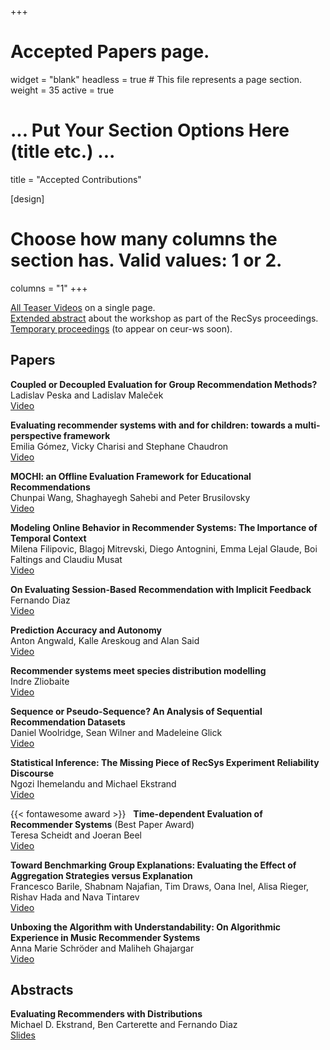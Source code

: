 +++
# Accepted Papers page.
widget = "blank"
headless = true  # This file represents a page section.
weight = 35
active = true

# ... Put Your Section Options Here (title etc.) ...
title = "Accepted Contributions"

[design]
  # Choose how many columns the section has. Valid values: 1 or 2.
  columns = "1"
+++


[All Teaser Videos](videos) on a single page.  
[Extended abstract](https://dl.acm.org/doi/10.1145/3460231.3470929) about the workshop as part of the RecSys proceedings.   
[Temporary proceedings](https://perspectives-ws.github.io/2021/proceedings/) (to appear on ceur-ws soon).

## Papers

**Coupled or Decoupled Evaluation for Group Recommendation Methods?**  
Ladislav Peska and Ladislav Maleček  
[Video](videos#coupled-or-decoupled-evaluation-for-group-recommendation-methods)

**Evaluating recommender systems with and for children: towards a multi-perspective framework**  
Emilia Gómez, Vicky Charisi and Stephane Chaudron  
[Video](videos#evaluating-recommender-systems-with-and-for-children-towards-a-multi-perspective-framework)

**MOCHI: an Offline Evaluation Framework for Educational Recommendations**  
Chunpai Wang, Shaghayegh Sahebi and Peter Brusilovsky  
[Video](videos#mochi-an-offline-evaluation-framework-for-educational-recommendations)

**Modeling Online Behavior in Recommender Systems: The Importance of Temporal Context**  
Milena Filipovic, Blagoj Mitrevski, Diego Antognini, Emma Lejal Glaude, Boi Faltings and Claudiu Musat  
[Video](videos#modeling-online-behavior-in-recommender-systems-the-importance-of-temporal-context)

**On Evaluating Session-Based Recommendation with Implicit Feedback**  
Fernando Diaz  
[Video](videos#on-evaluating-session-based-recommendation-with-implicit-feedback)

**Prediction Accuracy and Autonomy**  
Anton Angwald, Kalle Areskoug and Alan Said  
[Video](videos#prediction-accuracy-and-autonomy)

**Recommender systems meet species distribution modelling**  
Indre Zliobaite  
[Video](videos#recommender-systems-meet-species-distribution-modelling)

**Sequence or Pseudo-Sequence? An Analysis of Sequential Recommendation Datasets**  
Daniel Woolridge, Sean Wilner and Madeleine Glick  
[Video](videos#sequence-or-pseudo-sequence-an-analysis-of-sequential-recommendation-datasets)

**Statistical Inference: The Missing Piece of RecSys Experiment Reliability Discourse**  
Ngozi Ihemelandu and Michael Ekstrand  
[Video](videos#statistical-inference-the-missing-piece-of-recsys-experiment-reliability-discourse)

{{< fontawesome award >}} &nbsp; **Time-dependent Evaluation of Recommender Systems** (Best Paper Award)  
Teresa Scheidt and Joeran Beel  
[Video](videos#time-dependent-evaluation-of-recommender-systems)

**Toward Benchmarking Group Explanations: Evaluating the Effect of Aggregation Strategies versus Explanation**  
Francesco Barile, Shabnam Najafian, Tim Draws, Oana Inel, Alisa Rieger, Rishav Hada and Nava Tintarev  
[Video](videos#toward-benchmarking-group-explanations-evaluating-the-effect-of-aggregation-strategies-versus-explanation)


**Unboxing the Algorithm with Understandability: On Algorithmic Experience in Music Recommender Systems**  
Anna Marie Schröder and Maliheh Ghajargar  
[Video](videos#unboxing-the-algorithm-with-understandability-on-algorithmic-experience-in-music-recommender-systems)

## Abstracts

**Evaluating Recommenders with Distributions**  
Michael D. Ekstrand, Ben Carterette and Fernando Diaz  
[Slides](slides/PERSPECTIVES2021_evaluating_with_distributions.pdf)

